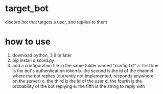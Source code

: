 # target_bot
discord bot that targets a user, and replies to them


# how to use

1. download python, 3.6 or later
2. pip install discord.py
3. add a configuration file in the same folder named "config.txt"
  a. first line is the bot's authentication token
  b. the second is the id of the channel where the bot replies (currently not implemented, responds anywhere on the server)
  c. the third is the id of the user
  d. the fourth is the probability of the bot replying
  e. the fifth is the string to reply with
 
